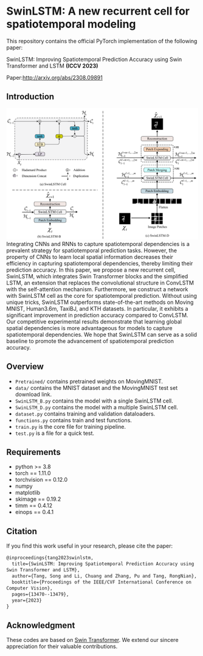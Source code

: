 # SwinLSTM: A new recurrent cell for spatiotemporal modeling

This repository contains the official PyTorch implementation of the following paper:

SwinLSTM: Improving Spatiotemporal Prediction Accuracy using Swin Transformer and LSTM  **(ICCV 2023)**

Paper:http://arxiv.org/abs/2308.09891




## Introduction
![architecture](/architecture.png)
Integrating CNNs and RNNs to capture spatiotemporal dependencies is a prevalent strategy for spatiotemporal prediction tasks. However, the property of CNNs to learn local spatial information decreases their efficiency in capturing spatiotemporal dependencies, thereby limiting their prediction accuracy. In this paper, we propose a new recurrent cell, SwinLSTM, which integrates Swin Transformer blocks and the simplified LSTM, an extension that replaces the convolutional structure in ConvLSTM with the self-attention mechanism. Furthermore, we construct a network with SwinLSTM cell as the core for spatiotemporal prediction. Without using unique tricks, SwinLSTM outperforms state-of-the-art methods on  Moving MNIST, Human3.6m, TaxiBJ, and KTH datasets. In particular, it exhibits a significant improvement in prediction accuracy compared to ConvLSTM. Our competitive experimental results demonstrate that learning global spatial dependencies is more advantageous for models to capture spatiotemporal dependencies. We hope that SwinLSTM can serve as a solid baseline to promote the advancement of spatiotemporal prediction accuracy.

## Overview
- `Pretrained/` contains pretrained weights on MovingMNIST.
- `data/` contains the MNIST dataset and the MovingMNIST test set download link.
- `SwinLSTM_B.py` contains the model with a single SwinLSTM cell.
- `SwinLSTM_D.py` contains the model with a multiple SwinLSTM cell.
- `dataset.py` contains training and validation dataloaders.
- `functions.py` contains train and test functions.
- `train.py` is the core file for training pipeline.
- `test.py` is a file for a quick test.

## Requirements
- python >= 3.8
- torch == 1.11.0
- torchvision == 0.12.0
- numpy
- matplotlib
- skimage == 0.19.2
- timm == 0.4.12
- einops == 0.4.1

## Citation
If you find this work useful in your research, please cite the paper:
```
@inproceedings{tang2023swinlstm,
  title={SwinLSTM: Improving Spatiotemporal Prediction Accuracy using Swin Transformer and LSTM},
  author={Tang, Song and Li, Chuang and Zhang, Pu and Tang, RongNian},
  booktitle={Proceedings of the IEEE/CVF International Conference on Computer Vision},
  pages={13470--13479},
  year={2023}
}

```

## Acknowledgment
These codes are based on [Swin Transformer](https://github.com/microsoft/Swin-Transformer). We extend our sincere appreciation for their valuable contributions.

